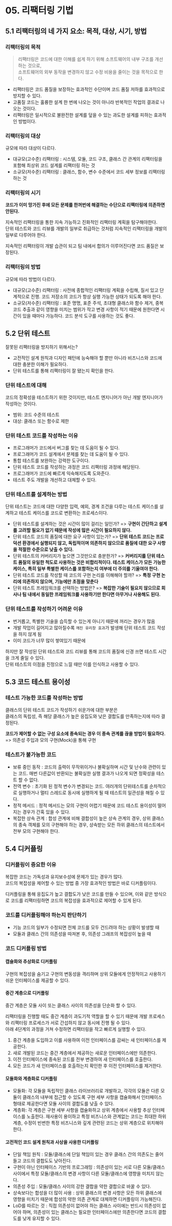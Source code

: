 # 05. 리팩터링 기법

## 5.1 리팩터링의 네 가지 요소: 목적, 대상, 시기, 방법

### 리팩터링의 목적

> 리팩터링은 코드에 대한 이해를 쉽게 하기 위해 소프트웨어의 내부 구조를 개선하는 것으로,  
> 소프트웨어의 외부 동작을 변경하지 않고 수정 비용을 줄이는 것을 목적으로 한다.

- 리팩터링은 코드 품질을 보장하는 효과적인 수단이며 코드 품질 저하를 효과적으로 방지할 수 있다.
- 고품질 코드는 훌륭한 설계 한 번에 나오는 것이 아니라 반복적인 작업의 결과로 나오는 것이다.
- 리팩터링은 일시적으로 불완전한 설계를 덮을 수 있는 과도한 설계를 피하는 효과적인 방법이다.

### 리팩터링의 대상

규모에 따라 대상이 다르다.
- 대규모(고수준) 리팩터링 : 시스템, 모듈, 코드 구조, 클래스 간 관계의 리팩터링을 포함해 최상위 코드 설계를 리팩터링 하는 것
- 소규모(저수준) 리팩터링 : 클래스, 함수, 변수 수준에서 코드 세부 정보를 리팩터링 하는 것

### 리팩터링의 시기

**코드가 이미 망가진 후에 모든 문제를 한꺼번에 해결하는 수단으로 리팩터링에 의존하면 안된다.**

지속적인 리팩터링을 통한 지속 가능하고 진화적인 리팩터링 계획을 탐구해야한다.  
단위 테스트와 코드 리뷰를 개발의 일부로 취급하는 것처럼 지속적인 리팩터링을 개발의 일부로 다루어야 한다.

지속적인 리팩터링이 개발 습관이 되고 팀 내에서 합의가 이루어진다면 코드 품질은 보장된다.

### 리팩터링의 방법

규모에 따라 방법이 다르다.
- 대규모(고수준) 리팩터링 : 사전에 종합적인 리팩터링 계획을 수립해, 질서 있고 단계적으로 진행. 코드 저장소의 코드가 항상 실행 가능한 상태가 되도록 해야 한다.
- 소규모(저수준) 리팩터링 : 표준 명명, 표준 주석, 초대형 클래스와 함수 제거, 중복 코드 추출과 같이 영향을 미치는 범위가 작고 변경 사항이 적기 때문에 원한다면 시간이 있을 때마다 가능하다. 코드 분석 도구를 사용하는 것도 좋다.

## 5.2 단위 테스트

잘못된 리팩터링을 방지하기 위해서는?
- 고전적인 설계 원칙과 디자인 패턴에 능숙해야 할 뿐만 아니라 비즈니스와 코드에 대한 충분한 이해가 필요하다.  
- 단위 테스트를 통해 리팩터링이 잘 됐는지 확인을 한다.

### 단위 테스트에 대해

코드의 정확성을 테스트하기 위한 것이지만, 테스트 엔지니어가 아닌 개발 엔지니어가 작성하는 것이다.
- 범위: 코드 수준의 테스트
- 대상: 클래스 또는 함수로 제한

### 단위 테스트 코드를 작성하는 이유

- 프로그래머가 코드에서 버그를 찾는 데 도움이 될 수 있다.
- 프로그래머가 코드 설계에서 문제를 찾는 데 도움이 될 수 있다.
- 통합 테스트를 보완하는 강력한 도구이다.
- 단위 테스트 코드를 작성하는 과정은 코드 리팩터링 과정에 해당된다.
- 프로그래머가 코드에 빠르게 익숙해지도록 도와준다.
- 테스트 주도 개발을 개선하고 대체할 수 있다.

### 단위 테스트를 설계하는 방법

단위 테스트는 코드에 대한 다양한 입력, 예외, 경계 조건을 다루는 테스트 케이스를 설계하고 테스트 케이스를 코드로 변환하는 프로세스이다.

- 단위 테스트를 설계하는 것은 시간이 많이 걸리는 일인가? => **구현이 간단하고 설계를 고려할 필요가 없기 때문에 작성에 많은 시간이 필요하지 않다.**
- 단위 테스트 코드의 품질에 대한 요구 사항이 있는가? => **단위 테스트 코드는 프로덕션 환경에서 실행되지 않고, 독립적이며 의존하지 않으므로 품질에 대한 요구 사항을 적절한 수준으로 낮출 수 있다.**
- 단위 테스트의 커버리지가 높으면 그것만으로 충분한가? => **커버리지를 단위 테스트 품질의 유일한 척도로 사용하는 것은 비합리적이다. 테스트 케이스가 모든 가능한 케이스, 특히 일부 특별한 케이스를 포함하는지 여부에 더 주의를 기울여야 한다.**
- 단위 테스트 코드를 작성할 때 코드의 구현 논리를 이해해야 할까? => **특정 구현 논리에 의존하지 않으며, 기능에만 초점을 맞춘다**
- 단위 테스트 프레임워크를 선택하는 방법은? => **복잡한 기술이 필요치 않으므로 회사나 팀 내에서 동일한 프레임워크를 사용하기만 한다면 아무거나 사용해도 된다.**

### 단위 테스트를 작성하기 어려운 이유

- 번거롭고, 특별한 기술을 습득할 수 있는게 아니기 때문에 꺼리는 경우가 많음
- 개발 작업이 길어지고 많아질수록 `깨진 유리창 효과`가 발생해 단위 테스트 코드 작성을 하지 않게 됨
- 이미 코드가 너무 많이 쌓여있기 때문에

하지만 잘 작성된 단위 테스트와 코드 리뷰를 통해 코드의 품질에 신경 쓰면 테스트 시간을 크게 줄일 수 있다.  
단위 테스트의 이점을 진정으로 느낄 때만 이를 인식하고 사용할 수 있다.

## 5.3 코드 테스트 용이성

### 테스트 가능한 코드를 작성하는 방법

클래스의 단위 테스트 코드가 작성하기 쉬운가에 대한 부분은  
클래스의 독립성, 즉 해당 클래스가 높은 응집도와 낮은 결합도를 만족하는지에 따라 결정된다.

**코드가 제어할 수 없는 구성 요소에 종속되는 경우 이 종속 관계를 끊을 방법이 필요하다.**  
=> 의존성 주입과 모의 구현(Mock)을 통해 구현

### 테스트가 불가능한 코드

- 보류 중인 동작 : 코드의 출력이 무작위이거나 불확실하며 시간 및 난수와 관련이 있는 코드. 매번 다른값이 반환되는 불확실한 실행 결과가 나오게 되면 정확성을 테스트 할 수 없다.
- 전역 변수 : 초기화 된 정적 변수가 변경되는 코드. 여러개의 단위테스트를 순차적으로 실행하거나 멀티 스레드로 동시에 실행하게 될 때 테스트의 일관성을 해칠 수 있다.
- 정적 메서드 : 정적 메서드는 모의 구현이 어렵기 때문에 코드 테스트 용이성이 떨어지는 경우가 간혹 있을 수 있다.
- 복잡한 상속 관계 : 합성 관계에 비해 결합성이 높은 상속 관계의 경우, 상위 클래스의 종속 객체를 모의 구현해야 하는 경우, 상속받는 모든 하위 클래스의 테스트에서 전부 모의 구현해야 한다.

## 5.4 디커플링

### 디커플링이 중요한 이유

복잡한 코드는 가독성과 유지보수성에 문제가 있는 경우가 많다.  
코드의 복잡성을 제어할 수 있는 방법 중 가장 효과적인 방법은 바로 디커플링이다.

디커플링을 통해 응집도가 높고 결합도가 낮은 코드를 만들 수 있으며, 이와 같은 방식으로 코드를 리팩터링하면 코드의 복잡성을 효과적으로 제어할 수 있게 된다.

### 코드를 디커플링해야 하는지 판단하기

- 기능 코드의 일부가 수정되면 전체 코드를 모두 건드려야 하는 상황이 발생할 때
- 모듈과 클래스 간의 의존성을 따져본 후, 의존성 그래프의 복잡성이 높을 때

### 코드 디커플링 방법

#### 캡슐화와 추상화로 디커플링

구현의 복잡성을 숨기고 구현의 변동성을 격리하며 상위 모듈에게 안정적이고 사용하기 쉬운 인터페이스를 제공할 수 있다.

#### 중간 계층으로 디커플링

중간 계층은 모듈 사이 또는 클래스 사이의 의존성을 단순화 할 수 있다.

리팩터링을 진행할 때도 중간 계층이 과도기적 역할을 할 수 있기 때문에 개발 프로세스와 리팩터링 프로세스가 서로 간섭하지 않고 동시에 진행 될 수 있다.  
아래 4단계의 과정을 거쳐 수정하면 리팩터링을 작고 빠르게 실행할 수 있다.
1. 중간 계층을 도입하고 이를 사용하여 이전 인터페이스를 감싸는 새 인터페이스를 제공한다.
2. 새로 개발된 코드는 중간 계층에서 제공하는 새로운 인터페이스에만 의존한다.
3. 이전 인터페이스에 종속된 코드를 전부 변경하여 새 인터페이스를 호출한다.
4. 모든 코드가 새 인터페이스를 호출하는지 확인한 후 이전 인터페이스를 제거한다.

#### 모듈화와 계층화로 디커플링

- 모듈화: 각 모듈을 독립적인 클래스 라이브러리로 개발하고, 각각의 모듈은 다른 모듈이 클래스의 내부에 접근할 수 있도록 구현 세부 사항을 캡슐화해서 인터페이스 형태로 제공한다면 모듈 사이의 결합도를 낮출 수 있다.  
- 계층화: 각 계층은 구현 세부 사항을 캡슐화하고 상위 계층에서 사용할 추상 인터페이스를 노출한다. 재사용이 용이하고 특정 비즈니스와 관계없는 코드는 최대한 하위 계층, 수정이 빈번한 특정 비즈니스와 깊게 관련된 코드는 상위 계층으로 위치해야 한다.

#### 고전적인 코드 설계 원칙과 사상을 사용한 디커플링

- 단일 책임 원칙 : 모듈/클래스에 단일 책임이 있는 경우 클래스 간의 의존도는 줄어들고 코드의 결합도도 낮아진다.
- 구현이 아닌 인터페이스 기반의 프로그래밍 : 의존성이 있는 서로 다른 모듈/클래스 사이에서 특정 모듈/클래스의 변경 사항이 다른 모듈/클래스에 영향을 미치지 않는다.
- 의존성 주입 : 모듈/클래스 사이의 강한 결합을 약한 결합으로 바꿀 수 있다.
- 상속보다는 합성을 더 많이 사용 : 상위 클래스의 변경 사항은 모든 하위 클래스에 영향을 미치기 때문에 합성의 약한 의존 관계로 대체하면 디커플링이 가능해진다.
- LoD를 따르는 것 : 직접 의존성이 없어야 하는 클래스 사이에는 반드시 의존성이 없어야 하며, 의존성이 있는 클래스는 필요한 인터페이스에만 의존한다면 코드의 결합도를 낮게 유지할 수 있다.
